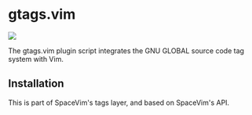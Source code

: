 # gtags.vim

[![](https://spacevim.org/img/build-with-SpaceVim.svg)](https://spacevim.org)

The gtags.vim plugin script integrates the GNU GLOBAL source code tag system with Vim.

## Installation

This is part of SpaceVim's tags layer, and based on SpaceVim's API.

